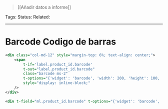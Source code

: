 > [[Añadir datos a informe]]

Tags: 
Status: 
Related: 

___

# Barcode Codigo de barras

```xml
<div class="col-md-12" style="margin-top: 6%; text-align: center;">  
    <span 
	    t-if='label.product_id.barcode'
		t-out="label.product_id.barcode"
		class="barcode ms-2"
		t-options="{'widget': 'barcode', 'width': 200, 'height': 100, 'quiet': 0, 'humanreadable': 1}"
		style="display: inline-block;"
	/>  
</div>
```

```xml
<div t-field="ml.product_id.barcode" t-options="{'widget': 'barcode', 'symbology': 'auto', 'width': 400, 'height': 100, 'quiet': 0, 'img_style': 'height:35px;'}"/>
```
